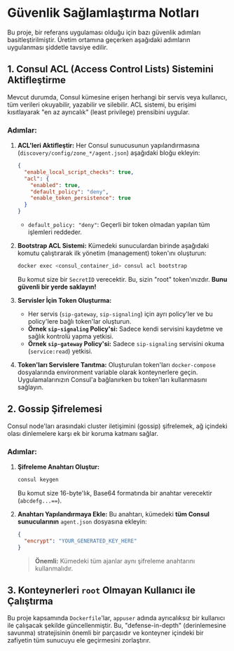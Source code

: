 # Güvenlik Sağlamlaştırma Notları

Bu proje, bir referans uygulaması olduğu için bazı güvenlik adımları basitleştirilmiştir. Üretim ortamına geçerken aşağıdaki adımların uygulanması şiddetle tavsiye edilir.

## 1. Consul ACL (Access Control Lists) Sistemini Aktifleştirme

Mevcut durumda, Consul kümesine erişen herhangi bir servis veya kullanıcı, tüm verileri okuyabilir, yazabilir ve silebilir. ACL sistemi, bu erişimi kısıtlayarak "en az ayrıcalık" (least privilege) prensibini uygular.

### Adımlar:

1.  **ACL'leri Aktifleştir:** Her Consul sunucusunun yapılandırmasına (`discovery/config/zone_*/agent.json`) aşağıdaki bloğu ekleyin:
    ```json
    {
      "enable_local_script_checks": true,
      "acl": {
        "enabled": true,
        "default_policy": "deny",
        "enable_token_persistence": true
      }
    }
    ```
    *   `default_policy: "deny"`: Geçerli bir token olmadan yapılan tüm işlemleri reddeder.

2.  **Bootstrap ACL Sistemi:** Kümedeki sunuculardan birinde aşağıdaki komutu çalıştırarak ilk yönetim (management) token'ını oluşturun:
    ```bash
    docker exec <consul_container_id> consul acl bootstrap
    ```
    Bu komut size bir `SecretID` verecektir. Bu, sizin "root" token'ınızdır. **Bunu güvenli bir yerde saklayın!**

3.  **Servisler İçin Token Oluşturma:**
    *   Her servis (`sip-gateway`, `sip-signaling`) için ayrı policy'ler ve bu policy'lere bağlı token'lar oluşturun.
    *   **Örnek `sip-signaling` Policy'si:** Sadece kendi servisini kaydetme ve sağlık kontrolü yapma yetkisi.
    *   **Örnek `sip-gateway` Policy'si:** Sadece `sip-signaling` servisini okuma (`service:read`) yetkisi.

4.  **Token'ları Servislere Tanıtma:** Oluşturulan token'ları `docker-compose` dosyalarında environment variable olarak konteynerlere geçin. Uygulamalarınızın Consul'a bağlanırken bu token'ları kullanmasını sağlayın.

## 2. Gossip Şifrelemesi

Consul node'ları arasındaki cluster iletişimini (gossip) şifrelemek, ağ içindeki olası dinlemelere karşı ek bir koruma katmanı sağlar.

### Adımlar:

1.  **Şifreleme Anahtarı Oluştur:**
    ```bash
    consul keygen
    ```
    Bu komut size 16-byte'lık, Base64 formatında bir anahtar verecektir (`abcdefg...==`).

2.  **Anahtarı Yapılandırmaya Ekle:** Bu anahtarı, kümedeki **tüm Consul sunucularının** `agent.json` dosyasına ekleyin:
    ```json
    {
      "encrypt": "YOUR_GENERATED_KEY_HERE"
    }
    ```
    > **Önemli:** Kümedeki tüm ajanlar aynı şifreleme anahtarını kullanmalıdır.

## 3. Konteynerleri `root` Olmayan Kullanıcı ile Çalıştırma

Bu proje kapsamında `Dockerfile`'lar, `appuser` adında ayrıcalıksız bir kullanıcı ile çalışacak şekilde güncellenmiştir. Bu, "defense-in-depth" (derinlemesine savunma) stratejisinin önemli bir parçasıdır ve konteyner içindeki bir zafiyetin tüm sunucuyu ele geçirmesini zorlaştırır.